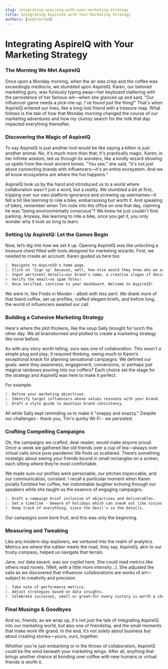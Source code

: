 ```yaml
---
slug: integrating-aspireiq-with-your-marketing-strategy
title: Integrating AspireIQ with Your Marketing Strategy
authors: [undirected]
---
```



# Integrating AspireIQ with Your Marketing Strategy

### The Morning We Met AspireIQ

Once upon a Monday morning, when the air was crisp and the coffee was exceedingly mediocre, we stumbled upon AspireIQ. Karen, our beloved marketing guru, was furiously typing away—her keyboard clattering with the persistence of her famous wit—when she glanced up and said, "Our influencer game needs a pick-me-up. I've found just the thing!" That's when AspireIQ entered our lives, like a long-lost friend with a treasure map. What follows is the tale of how that Monday morning changed the course of our marketing adventures and how my clumsy search for the milk that day impacted everything thereafter.

### Discovering the Magic of AspireIQ

To say AspireIQ is just another tool would be like saying a kitten is just another animal. No, it's much more than that; it's practically magic. Karen, in her infinite wisdom, led us through its wonders, like a kindly wizard showing us spells from the most ancient tomes. "You see," she said, "it's not just about connecting brands with influencers—it's an entire ecosystem. And we all know ecosystems are where the fun happens."

AspireIQ took us by the hand and introduced us to a world where collaboration wasn't just a word, but a reality. We stumbled a bit at first, tripping over our own platform ignorance and screwing up usernames—it felt a bit like learning to ride a bike, embarrassing but worth it. And speaking of bikes, remember when Tim rode into the office on one that day, claiming he was "being environmentally conscious"? We knew he just couldn't find parking. Anyway, like learning to ride a bike, once you get it, you only wonder why it took so long to learn.

### Setting Up AspireIQ: Let the Games Begin

Now, let’s dig into how we set it up. Opening AspireIQ was like unlocking a treasure chest filled with tools designed for marketing wizards. First, we needed to create an account. Karen guided us here too: 

```markdown
1. Navigate to AspireIQ's home page.
2. Click on 'Sign up' because, well, how else would they know who we are?
3. Input pertinent details—our brand's name, a creative slogan if desired, and our lovely email address.
4. Verify the email—no spam folks! 
5. Once verified, continue to your dashboard. Welcome to AspireIQ!
```

We were in, like Frodo in Mordor - albeit with less peril. We drank more of that bland coffee, set up profiles, crafted elegant briefs, and before long, the world of influencers awaited our call.

### Building a Cohesive Marketing Strategy

Here's where the plot thickens, like the soup Sally brought for lunch the other day. We all brainstormed and plotted to create a marketing strategy like none before.

As with any story worth telling, ours was one of collaboration. This wasn’t a simple plug and play; it required thinking, owing much to Karen’s exceptional knack for planning sensational campaigns. We defined our goals: were they awareness, engagement, conversions, or perhaps just magical rainbows pouring into our coffers? Each choice set the stage for the strategy and AspireIQ was here to make it perfect. 

For example:
```markdown
1. Define your marketing objectives.
2. Identify target influencers whose values resonate with your brand. 
3. Draft a style guide to maintain brand consistency. 
```

All while Sally kept reminding us to make it "snappy and snazzy." Despite our challenges - thank you, Tim's quirky Wi-Fi - we persisted.

### Crafting Compelling Campaigns

Oh, the campaigns we crafted, dear reader, would make anyone proud. Once-a-week we gathered like old friends over a cup of tea—always over virtual calls since post-pandemic life finds us scattered. There’s something nostalgic about seeing your friends bound in small rectangles on a screen, each sitting where they’re most comfortable. 

We made sure our profiles were personable, our pitches impeccable, and our communication, constant. I recall a particular moment when Karen jovially fumbled her coffee, her indomitable laughter echoing through our speakers while she taught us the essence of engaging campaigns. 

```markdown
1. Draft a campaign brief inclusive of objectives and deliverables.
2. Set a timeline - beware of holidays which can sneak out like ninjas!
3. Keep track of everything, since the devil's in the details.
```

Our campaigns soon bore fruit, and this was only the beginning.

### Measuring and Tweaking

Like any modern-day explorers, we ventured into the realm of analytics. Metrics are where the rubber meets the road, they say. AspireIQ, akin to our trusty compass, helped us navigate that terrain.

Jane, our data savant, was our copilot here. She could read metrics like others read novels. (Well, with a little more intensity...). She adjusted the sails as we discovered that influencer collaborations are works of art—subject to creativity and precision.

```markdown
1. Take note of performance metrics.
2. Adjust strategies based on data insights. 
3. Celebrate successes, small or great—for every victory is worth a cheer!
```

### Final Musings & Goodbyes

And so, friends, as we wrap up, it's not just the tale of integrating AspireIQ into our marketing world, but also one of friendship, and the small moments that make work life grand. In the end, it’s not solely about business but about creating stories—yours, ours, together.

Whether you're just embarking or in the throes of collaboration, AspireIQ could be the wind beneath your marketing wings. After all, anything that brings another chance at bonding over coffee with new humans or virtual friends is worth it.